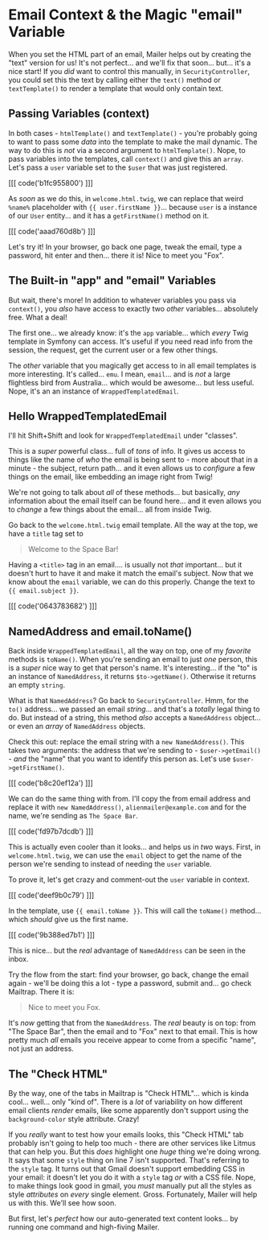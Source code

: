 # Email Context & the Magic "email" Variable

When you set the HTML part of an email, Mailer helps out by creating
the "text" version for us! It's not perfect... and we'll fix that soon...
but... it's a nice start! If you *did* want to control this manually, in
`SecurityController`, you could set this the text by calling either the
`text()` method or `textTemplate()` to render a template that would only contain
text.

## Passing Variables (context)

In both cases - `htmlTemplate()` and `textTemplate()` - you're probably going to
want to pass some *data* into the template to make the mail dynamic. The way to
do this is *not* via a second argument to `htmlTemplate()`. Nope, to pass variables
into the templates, call `context()` and give this an `array`. Let's pass a
`user` variable set to the `$user` that was just registered.

[[[ code('b1fc955800') ]]]

As *soon* as we do this, in `welcome.html.twig`, we can replace that weird `%name%`
placeholder with `{{ user.firstName }}`... because `user` is a instance of our
`User` entity... and it has a `getFirstName()` method on it.

[[[ code('aaad760d8b') ]]]

Let's try it! In your browser, go back one page, tweak the email, type a password,
hit enter and then... there it is! Nice to meet you "Fox".

## The Built-in "app" and "email" Variables

But wait, there's more! In addition to whatever variables you pass via `context()`,
you *also* have access to exactly two *other* variables... absolutely free. What
a deal!

The first one... we already know: it's the `app` variable... which *every*
Twig template in Symfony can access. It's useful if you need read info from
the session, the request, get the current user or a few other things.

The *other* variable that you magically get access to in all email templates is
more interesting. It's called... `emu`. I mean, `email`... and is *not* a
large flightless bird from Australia... which would be awesome... but less useful.
Nope, it's an an instance of `WrappedTemplatedEmail`.

## Hello WrappedTemplatedEmail

I'll hit Shift+Shift and look for `WrappedTemplatedEmail` under "classes".

This is a *super* powerful class... full of *tons* of info. It gives us
access to things like the name of *who* the email is being sent to - more about
that in a minute - the subject, return path... and it even allows us to *configure*
a few things on the email, like embedding an image right from Twig!

We're not going to talk about *all* of these methods... but basically, *any*
information about the email itself can be found here... and it even allows you
to *change* a few things about the email... all from inside Twig.

Go back to the `welcome.html.twig` email template. All the way at the top, we have
a `title` tag set to

> Welcome to the Space Bar!

Having a `<title>` tag in an email.... is usually not *that* important... but
it doesn't hurt to have it and make it match the email's subject. Now that we
know about the `email` variable, we can do this properly. Change the text to
`{{ email.subject }}`.

[[[ code('0643783682') ]]]

## NamedAddress and email.toName()

Back inside `WrappedTemplatedEmail`, all the way on top, one of my *favorite*
methods is `toName()`. When you're sending an email to just *one* person, this
is a *super* nice way to get that person's name. It's interesting... if the
"to" is an instance of `NamedAddress`, it returns `$to->getName()`. Otherwise it
returns an empty `string`.

What is that `NamedAddress`? Go back to `SecurityController`. Hmm, for the `to()`
address... we passed an email *string*... and that's a *totally* legal thing
to do. But instead of a string, this method *also* accepts a `NamedAddress`
object... or even an *array* of `NamedAddress` objects.

Check this out: replace the email string with a `new NamedAddress()`. This takes
two arguments: the address that we're sending to - `$user->getEmail()` - *and*
the "name" that you want to identify this person as. Let's use
`$user->getFirstName()`.

[[[ code('b8c20ef12a') ]]]

We can do the same thing with from. I'll copy the from email address and replace
it with `new NamedAddress()`, `alienmailer@example.com` and for the name, we're
sending as `The Space Bar`.

[[[ code('fd97b7dcdb') ]]]

This is actually even cooler than it looks... and helps us in *two* ways. First,
in `welcome.html.twig`, we can use the `email` object to get the name of the person
we're sending to instead of needing the `user` variable.

To prove it, let's get crazy and comment-out the `user`  variable in context.

[[[ code('deef9b0c79') ]]]

In the template, use `{{ email.toName }}`. This will call the `toName()` method...
which *should* give us the first name.

[[[ code('9b388ed7b1') ]]]

This is nice... but the *real* advantage of `NamedAddress` can be seen in
the inbox.

Try the flow from the start: find your browser, go back, change the email again -
we'll be doing this a lot - type a password, submit and... go check Mailtrap.
There it is:

> Nice to meet you Fox.

It's *now* getting that from the `NamedAddress`. The *real* beauty is
on top: from "The Space Bar", then the email and to "Fox" next to that email.
This is how pretty much *all* emails you receive appear to come from a
specific "name", not just an address.

## The "Check HTML"

By the way, one of the tabs in Mailtrap is "Check HTML"... which is kinda cool...
well... only "kind of". There is a *lot* of variability on how different email
clients *render* emails, like some apparently don't support using the
`background-color` style attribute. Crazy!

If you *really* want to test how your emails looks, this "Check HTML" tab probably
isn't going to help too much - there are other services like Litmus that can help
you. But this *does* highlight one *huge* thing we're doing wrong. It says that
some `style` thing on line 7 isn't supported. That's referring to the `style` tag.
It turns out that Gmail doesn't support embedding CSS in your email: it doesn't
let you do it with a `style` tag *or* with a CSS file. Nope, to make things look
good in gmail, you *must* manually put all the styles as style *attributes*
on *every* single element. Gross. Fortunately, Mailer will help us with this.
We'll see how soon.

But first, let's *perfect* how our auto-generated text content looks...
by running one command and high-fiving Mailer.
